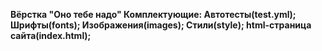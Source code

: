 **Вёрстка "Оно тебе надо"
Комплектующие:
Автотесты(test.yml);
Шрифты(fonts);
Изображения(images);
Стили(style);
html-страница сайта(index.html);**
